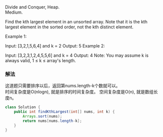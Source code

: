 Divide and Conquer, Heap.  
Medium.  

Find the kth largest element in an unsorted array. Note that it is the kth largest element in the sorted order, not the kth distinct element.

Example 1:

Input: [3,2,1,5,6,4] and k = 2
Output: 5
Example 2:

Input: [3,2,3,1,2,4,5,5,6] and k = 4
Output: 4
Note:
You may assume k is always valid, 1 ≤ k ≤ array's length.

### 解法
这道题只需要排序以后，返回第nums.length-k个数就可以。  
时间复杂度是O(nlogn), 就是排序的时间复杂度。 
空间复杂度是O(n), 就是数组长度n。
```java
class Solution {
    public int findKthLargest(int[] nums, int k) {
        Arrays.sort(nums);
        return nums[nums.length-k];
    }
}
```
